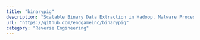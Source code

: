```yaml
---
title: "binarypig"
description: "Scalable Binary Data Extraction in Hadoop. Malware Processing and Analytics over Pig, Exploration through Django, Twitter Bootstrap, and Elasticsearch."
url: "https://github.com/endgameinc/binarypig"
category: "Reverse Engineering"
---
```

